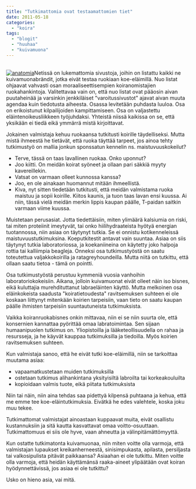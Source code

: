 ```yaml
---
title: "Tutkimattomia ovat testaamattomien tiet"
date: 2011-05-18
categories: 
  - "koira"
tags: 
  - "blogit"
  - "huuhaa"
  - "kuivamuona"
---
```


[  
![](images/anatomia-300x175.png "anatomia")](https://www.katiska.eu/wp-content/uploads/2011/05/anatomia.png)Netissä on lukemattomia sivustoja, joihin on listattu kaikki ne kuivamuonabrändit, jotka eivät testaa ruokiaan koe-eläimillä. Nuo listat ohjaavat vahvasti osan moraaliseettisempien koiranomistajien ruokahankintoja. Valitettavaa vain on, että nuo listat ovat pääosin aivan puutaheinää ja varsinkin jenkkiläiset "varoitussivustot" ajavat aivan muuta agendaa kuin tiedotusta aiheesta. Osassa levitetään puhdasta luuloa. Osa on erikoistunut kilpailijoiden kampittamiseen. Osa on valjastettu eläintenoikeusliikkeen työjuhdaksi. Yhteistä niissä kaikissa on se, että yksikään ei tiedä eikä ymmärrä mistä kirjoittavat.

<!--more-->

Jokainen valmistaja kehuu ruokaansa tutkitusti koirille täydelliseksi. Mutta mistä ihmeestä he tietävät, että ruoka täyttää tarpeet, jos ainoa tehty tutkimustyö on mallia jonkun sponssatun kennelin ns. maistuvuuskokeilut?

- Terve, tässä on taas lavallinen ruokaa. Onko uponnut?
- Joo kiitti. On meidän koirat syöneet ja ollaan pari säkkiä myyty kavereillekin.
- Vatsat on varmaan olleet kunnossa kanssa?
- Joo, en ole ainakaan huomannut mitään ihmeellistä.
- Kiva, nyt sitten tiedetään tutkitusti, että meidän valmistama ruoka maistuu ja sopii koirille. Kiitos kaunis, ja tuon taas lavan ensi kuussa. Ai niin, tässä vielä meidän merkin lippis kaupan päälle, T-paidan saitkin varmaan viime kuussa.

Muistetaan perusasiat. Jotta tiedettäisiin, miten ylimäärä kalsiumia on riski, tai miten proteiinit imeytyvät, tai onko hiilihydraateista hyötyä energian tuotannossa, niin asiaa on täytynyt tutkia. Se ei onnistu kotikenneleissä maistuvuustutkimuksina. Koeputkitestit antavat vain suuntaa. Asiaa on siis täytynyt tutkia laboratoriossa, ja koekaniineina on käytetty joko halpoja rottia tai kalliimpia beagleja. Onneksi osa tutkimustyöstä on saatu toteutettua valjakkokoirilla ja ratagreyhoundeilla. Mutta niitä on tutkittu, että ollaan saatu tietoa - tämä on pointti.

Osa tutkimustyöstä perustuu kymmeniä vuosia vanhoihin laboratoriokokeisiin. Aikana, jolloin kuivamuonat eivät olleet näin iso bisnes, eikä kuluttajia murehdituttanut labraeläinten käyttö. Mutta melkoinen osa eläinkokeista saadusta "koiratietoudesta" ravitsemuksen suhteen ei ole koskaan liittynyt mitenkään koirien tarpeisiin, vaan tieto on saatu kaupan päälle ihmisten tarpeisiin suuntautuneista tutkimuksista.

Vaikka koiranruokabisnes onkin mittavaa, niin ei se niin suurta ole, että konsernien kannattaa pyörittää omaa labratoimintaa. Sen sijaan humaanipuolen tutkimus on. Yliopistoilla ja lääketeollisuudella on rahaa ja resursseja, ja he käyvät kauppaa tutkimuksilla ja tiedoilla. Myös koirien ravitsemuksen suhteen.

Kun valmistaja sanoo, että he eivät tutki koe-eläimillä, niin se tarkoittaa muutama asiaa:

- vapaamatkustetaan muiden tutkimuksilla
- ostetaan tutkimus alihankintana yksityisiltä labroilta tai korkeakouluilta
- kopioidaan valmis tuote, eikä piitata tutkimuksista

Niin tai näin, niin aina tehdas saa pidettyä kilpensä puhtaana ja kehua, että me emme tee koe-eläintutkimuksia. Eivätkä he edes valehtele, koska joku muu tekee.

Tutkimattomat valmistajat ainoastaan kuppaavat muita, eivät osallistu kustannuksiin ja sitä kautta kasvattavat omaa voitto-osuuttaan. Tutkimattomuus ei siis ole hyve, vaan ahneutta ja välinpitämättömyyttä.

Kun ostatte tutkimatonta kuivamuonaa, niin miten voitte olla varmoja, että valmistajan lupaukset kreikanherneestä, sinisimpukasta, apilasta, persiljasta tai valkosipulista pitävät paikkaansa? Asiaahan ei ole tutkittu. Miten voitte olla varmoja, että heidän käyttämänsä raaka-aineet ylipäätään ovat koiran hyödynnettävissä, jos asiaa ei ole tutkittu?

Usko on hieno asia, vai mitä.
